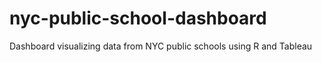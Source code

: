 # nyc-public-school-dashboard
Dashboard visualizing data from NYC public schools using R and Tableau
